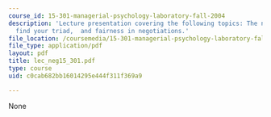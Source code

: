 ```yaml
---
course_id: 15-301-managerial-psychology-laboratory-fall-2004
description: 'Lecture presentation covering the following topics: The negotiator,
  find your triad,  and fairness in negotiations.'
file_location: /coursemedia/15-301-managerial-psychology-laboratory-fall-2004/c0cab682bb16014295e444f311f369a9_lec_neg15_301.pdf
file_type: application/pdf
layout: pdf
title: lec_neg15_301.pdf
type: course
uid: c0cab682bb16014295e444f311f369a9

---
```

None